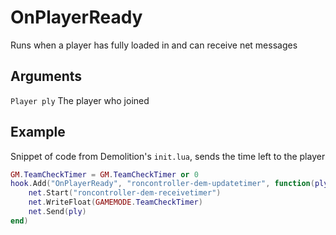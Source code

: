 # OnPlayerReady

Runs when a player has fully loaded in and can receive net messages

## Arguments
`Player ply` The player who joined

## Example
Snippet of code from Demolition's `init.lua`, sends the time left to the player
```lua
GM.TeamCheckTimer = GM.TeamCheckTimer or 0
hook.Add("OnPlayerReady", "roncontroller-dem-updatetimer", function(ply)
    net.Start("roncontroller-dem-receivetimer")
    net.WriteFloat(GAMEMODE.TeamCheckTimer)
    net.Send(ply)
end)
```